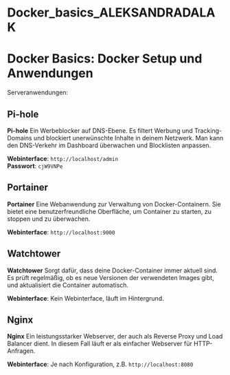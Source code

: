 # Docker_basics_ALEKSANDRADALAK

# Docker Basics: Docker Setup und Anwendungen

Serveranwendungen:

## Pi-hole
**Pi-hole** Ein Werbeblocker auf DNS-Ebene. Es filtert Werbung und Tracking-Domains und blockiert unerwünschte Inhalte in deinem Netzwerk. Man kann den DNS-Verkehr im Dashboard überwachen und Blocklisten anpassen.

**Webinterface**: `http://localhost/admin`  
**Passwort**: `cjW9VNPe`

## Portainer
**Portainer** Eine Webanwendung zur Verwaltung von Docker-Containern. Sie bietet eine benutzerfreundliche Oberfläche, um Container zu starten, zu stoppen und zu überwachen.

**Webinterface**: `http://localhost:9000`

## Watchtower
**Watchtower** Sorgt dafür, dass deine Docker-Container immer aktuell sind. Es prüft regelmäßig, ob es neue Versionen der verwendeten Images gibt, und aktualisiert die Container automatisch.

**Webinterface**: Kein Webinterface, läuft im Hintergrund.

## Nginx
**Nginx** Ein leistungsstarker Webserver, der auch als Reverse Proxy und Load Balancer dient. In diesem Fall läuft er als einfacher Webserver für HTTP-Anfragen.

**Webinterface**: Je nach Konfiguration, z.B. `http://localhost:8080`
